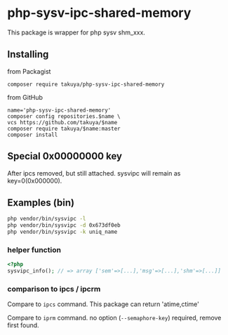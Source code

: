 # php-sysv-ipc-shared-memory 

This package is wrapper for php sysv shm_xxx.

## Installing 
from Packagist 
```shell
composer require takuya/php-sysv-ipc-shared-memory
```
from GitHub
```shell
name='php-sysv-ipc-shared-memory'
composer config repositories.$name \
vcs https://github.com/takuya/$name  
composer require takuya/$name:master
composer install
```
## Special 0x00000000 key

After ipcs removed, but still attached. sysvipc will remain as key=0(0x000000).

## Examples (bin)
```bash
php vendor/bin/sysvipc -l
php vendor/bin/sysvipc -d 0x673df0eb
php vendor/bin/sysvipc -k uniq_name 
```
### helper function
```php
<?php
sysvipc_info(); // => array ['sem'=>[...],'msg'=>[...],'shm'=>[...]]
```

### comparison to ipcs / ipcrm 

Compare to `ipcs` command. This package can return 'atime,ctime'

Compare to `iprm` command. no option (`--semaphore-key`) required, remove first found.



